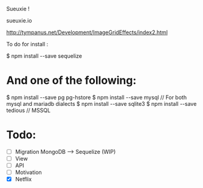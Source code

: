 Sueuxie !

sueuxie.io

http://tympanus.net/Development/ImageGridEffects/index2.html

To do for install :

$ npm install --save sequelize

# And one of the following:
$ npm install --save pg pg-hstore
$ npm install --save mysql // For both mysql and mariadb dialects
$ npm install --save sqlite3
$ npm install --save tedious // MSSQL

# Todo:
- [ ] Migration MongoDB --> Sequelize (WIP)
- [ ] View
- [ ] API
- [ ] Motivation
- [x] Netflix